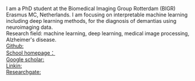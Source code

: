 I am a PhD student at the Biomedical Imaging Group Rotterdam (BIGR) Erasmus MC, Netherlands. I am focusing on interpretable machine learning including deep learning methods, for the diagnosis of demantias using neuroimaging data.  
Research field: machine learning, deep learning, medical image processing, Alzheimer's disease.  
[Github:](https://github.com/JWKKWJ123)  
[School homepage：](https://radiology.gitlab.io/general/bigr-website-dev/member/wenjie/)  
[Google scholar:](https://scholar.google.nl/citations?user=PjLLcq0AAAAJ&hl=zh-CN)  
[Linkin:](https://www.linkedin.com/in/wenjie-kang-236731253/?locale=en_US)  
[Researchgate:](https://www.researchgate.net/profile/Wenjie-Kang-3)  
